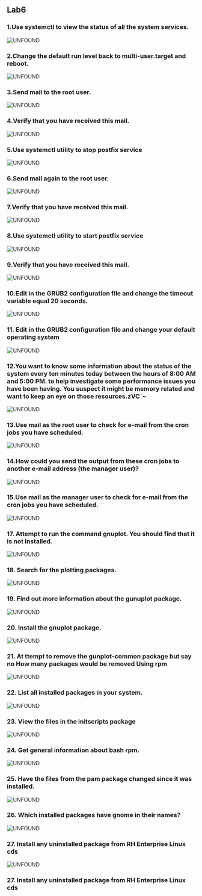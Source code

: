 ## Lab6
###
### 1.Use systemctl to view the status of all the system services.
![UNFOUND]()
### 2.Change the default run level back to multi-user.target and reboot.
![UNFOUND]()
### 3.Send mail to the root user.
![UNFOUND]()
### 4.Verify that you have received this mail.
![UNFOUND]()
### 5.Use  systemctl utility to stop postfix service
![UNFOUND]()
### 6.Send mail again to the root user.
![UNFOUND]()
### 7.Verify that you have received this mail.
![UNFOUND]()
### 8.Use systemctl utility to start postfix service
![UNFOUND]()
### 9.Verify that you have received this mail.
![UNFOUND]()
### 10.Edit in the GRUB2 configuration file and change the timeout variable equal 20 seconds.
![UNFOUND]()
### 11. Edit in the GRUB2 configuration file and change your default operating system
![UNFOUND]()
### 12.You want to know some information about the status of the system every ten minutes today between the hours of  8:00 AM and 5:00 PM. to help investigate some performance issues you have been having. You suspect it might be memory related and want to keep an eye on those resources.zVC`~
![UNFOUND]()
### 13.Use mail as the root user to check for e-mail from the cron jobs you have scheduled.
![UNFOUND]()
### 14.How could you send the output from these cron jobs to another e-mail address (the manager user)?
![UNFOUND]()
### 15.Use mail as the manager user to check for e-mail from the cron jobs you have scheduled.
![UNFOUND]()
### 
### 17. Attempt to run the command gnuplot. You should find that it is not installed.
![UNFOUND]()
### 18. Search for the plotting packages.
![UNFOUND]()
### 19. Find out more information about the gunuplot package.
![UNFOUND]()
### 20. Install the gnuplot package.
![UNFOUND]()
### 21. At ttempt to remove the gunplot-common package but say no How many packages would be removed Using rpm
![UNFOUND]()
### 22. List all installed packages in your system.
![UNFOUND]()
### 23. View the files in the initscripts package
![UNFOUND]()
### 24. Get general information about bash rpm.
![UNFOUND]()
### 25. Have the files from the pam package changed since it was installed.
![UNFOUND]()
### 26. Which installed packages have gnome in their names?
![UNFOUND]()
### 27. Install any uninstalled package from RH Enterprise Linux cds
![UNFOUND]()
### 27. Install any uninstalled package from RH Enterprise Linux cds
